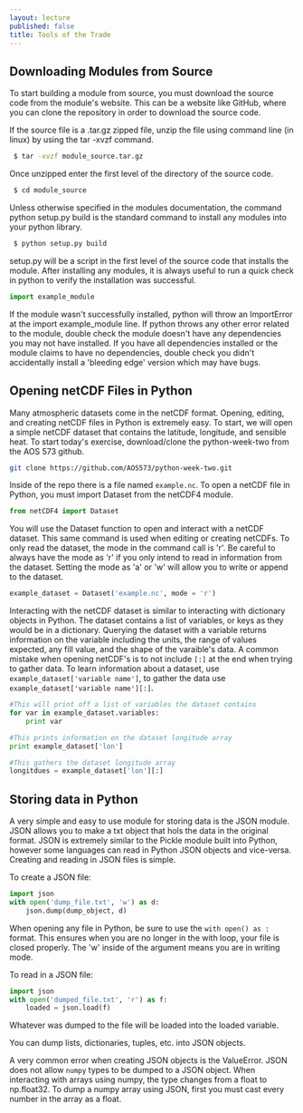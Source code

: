 ```yaml
---
layout: lecture
published: false
title: Tools of the Trade
---
```


## Downloading Modules from Source


To start building a module from source, you must download the source code from the module's website.  This can be a website like GitHub, where you can clone the repository in order to download the source code.  

If the source file is a .tar.gz zipped file, unzip the file using command line (in linux) by using the tar -xvzf command.

~~~ bash
 $ tar -xvzf module_source.tar.gz
 ~~~
 
Once unzipped enter the first level of the directory of the source code.

~~~ bash
 $ cd module_source
~~~

Unless otherwise specified in the modules documentation, the command python setup.py build is the standard command to install any modules into your python library.  

~~~ bash
 $ python setup.py build
~~~

setup.py will be a script in the first level of the source code that installs the module.  After installing any modules, it is always useful to run a quick check in python to verify the installation was successful.

~~~ python
import example_module
~~~

If the module wasn't successfully installed, python will throw an ImportError at the import example_module line.  If python throws any other error related to the module, double check the module doesn't have any dependencies you may not have installed.  If you have all dependencies installed or the module claims to have no dependencies, double check you didn't accidentally install a 'bleeding edge' version which may have bugs.


## Opening netCDF Files in Python

Many atmospheric datasets come in the netCDF format.  Opening, editing, and creating netCDF files in Python is extremely easy.  To start, we will open a simple netCDF dataset that contains the latitude, longitude, and sensible heat.  To start today's exercise, download/clone the python-week-two from the AOS 573 github.

~~~ bash
git clone https://github.com/AOS573/python-week-two.git
~~~

Inside of the repo there is a file named ``example.nc``.  To open a netCDF file in Python, you must import Dataset from the netCDF4 module.  

~~~ python
from netCDF4 import Dataset
~~~

You will use the Dataset function to open and interact with a netCDF dataset.  This same command is used when editing or creating netCDFs.  To only read the dataset, the mode in the command call is 'r'.  Be careful to always have the mode as 'r' if you only intend to read in information from the dataset.  Setting the mode as 'a' or 'w' will allow you to write or append to the dataset.

~~~ python
example_dataset = Dataset('example.nc', mode = 'r')
~~~

Interacting with the netCDF dataset is similar to interacting with dictionary objects in Python.  The dataset contains a list of variables, or keys as they would be in a dictionary.  Querying the dataset with a variable returns information on the variable including the units, the range of values expected, any fill value, and the shape of the varaible's data.  A common mistake when opening netCDF's is to not include ``[:]`` at the end when trying to gather data.  To learn information about a dataset, use ``example_dataset['variable name']``, to gather the data use ``example_dataset['variable name'][:]``.  

~~~ python
#This will print off a list of variables the dataset contains
for var in example_dataset.variables:
	print var

#This prints information on the dataset longitude array
print example_dataset['lon']

#This gathers the dataset longitude array
longitdues = example_dataset['lon'][:]
~~~

## Storing data in Python

A very simple and easy to use module for storing data is the JSON module.  JSON allows you to make a txt object that hols the data in the original format.  JSON is extremely similar to the Pickle module built into Python, however some languages can read in Python JSON objects and vice-versa.  Creating and reading in JSON files is simple.

To create a JSON file:
~~~ python
import json
with open('dump_file.txt', 'w') as d:
	json.dump(dump_object, d)
~~~

When opening any file in Python, be sure to use the ``with open() as :`` format.  This ensures when you are no longer in the with loop, your file is closed properly.  The 'w' inside of the argument means you are in writing mode.

To read in a JSON file:
~~~ python
import json
with open('dumped_file.txt', 'r') as f:
	loaded = json.load(f)
~~~

Whatever was dumped to the file will be loaded into the loaded variable.

You can dump lists, dictionaries, tuples, etc. into JSON objects.  

A very common error when creating JSON objects is the ValueError.  JSON does not allow ``numpy`` types to be dumped to a JSON object.  When interacting with arrays using numpy, the type changes from a float to np.float32.  To dump a numpy array using JSON, first you must cast every number in the array as a float.



